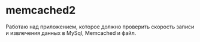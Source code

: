 # memcached2
Работаю над приложением, которое должно проверить скорость записи и извлечения данных в MySql, Memcached и файл.
